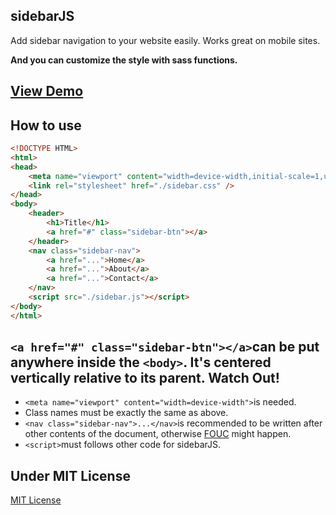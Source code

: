 sidebarJS
-----------------
Add sidebar navigation to your website easily. Works great on mobile sites.

**And you can customize the style with sass functions.**

[View Demo](http://gallery.hudidit.com/old-projects/huyueFramework/sidebarJS/)
--------------

How to use
---------------
```html
<!DOCTYPE HTML>
<html>
<head>
    <meta name="viewport" content="width=device-width,initial-scale=1,user-scalable=no">
    <link rel="stylesheet" href="./sidebar.css" />
</head>
<body>
    <header>
        <h1>Title</h1>
        <a href="#" class="sidebar-btn"></a>
    </header>
	<nav class="sidebar-nav">
        <a href="...">Home</a>
        <a href="...">About</a>
        <a href="...">Contact</a>
    </nav>
    <script src="./sidebar.js"></script>
</body>
</html>
```
`<a href="#" class="sidebar-btn"></a>`can be put anywhere inside the `<body>`. It's centered vertically relative to its parent.
Watch Out!
---------------
- `<meta name="viewport" content="width=device-width">`is needed.
- Class names must be exactly the same as above.
- `<nav class="sidebar-nav">...</nav>`is recommended to be written after other contents of the document, otherwise [FOUC](http://en.wikipedia.org/wiki/Flash_of_unstyled_content) might happen.
- `<script>`must follows other code for sidebarJS.

Under MIT License
-----------------
[MIT License](http://opensource.org/licenses/MIT)
